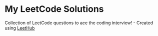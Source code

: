 # My LeetCode Solutions
Collection of LeetCode questions to ace the coding interview! - Created using [LeetHub](https://github.com/QasimWani/LeetHub)
